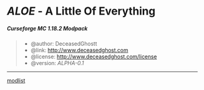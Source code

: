 <h1><i>ALOE</i> - A Little Of Everything</h1>

<h5> Curseforge MC 1.18.2 Modpack</h5>


 > * @author:      DeceasedGhostt
 > * @link:        http://www.deceasedghost.com
 > * @license:     http://www.deceasedghost.com/license
 > * @version:     <i>ALPHA-0.1</i>
 
---

[modlist](modlist.md)

